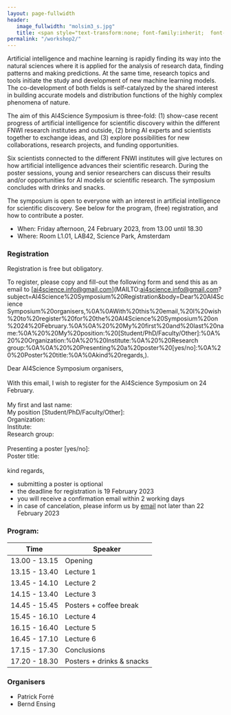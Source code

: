 ```yaml
---
layout: page-fullwidth 
header:
   image_fullwidth: "molsim3_s.jpg"
   title: <span style="text-transform:none; font-family:inherit;  font-size:1.2em;">AI4Science Symposium</span><br><span style="text-transform:none; font-family:FontAwesome,Gill  Sans; font-size:0.5em;">Amsterdam, 24 January 2023</span>
permalink: "/workshop2/"
---
```



Artificial intelligence and machine learning is rapidly finding its
way into the natural sciences where it is applied for the analysis of
research data, finding patterns and making predictions. At the same
time, research topics and tools initiate the study and development of
new machine learning models. The co-development of both fields is
self-catalyzed by the shared interest in building accurate models and
distribution functions of the highly complex phenomena of nature.

The aim of this AI4Science Symposium is three-fold: (1) show-case
recent progress of artificial intelligence for scientific discovery within
the different FNWI research institutes and outside, (2) bring AI experts and
scientists together to exchange ideas, and (3) explore possibilities for
new collaborations, research projects, and funding opportunities.

Six scientists connected to the different FNWI institutes will give
lectures on how artificial intelligence advances their scientific
research. During the poster sessions, young and senior researchers
can discuss their results and/or opportunities for AI models or
scientific research. The symposium concludes with drinks and snacks.

The symposium is open to everyone with an interest in artificial
intelligence for scientific discovery. See below for the program, (free)
registration, and how to contribute a poster.

* When: Friday afternoon, 24 February 2023, from 13.00 until 18.30
* Where: Room L1.01, LAB42, Science Park, Amsterdam


### Registration

Registration is free but obligatory.

To register, please copy and fill-out the following form and send this
as an email to
[ai4science.info@gmail.com](MAILTO:ai4science.info@gmail.com?subject=AI4Science%20Symposium%20Registration&body=Dear%20AI4Science
Symposium%20organisers,%0A%0AWith%20this%20email,%20I%20wish%20to%20register%20for%20the%20AI4Science%20Symposium%20on%2024%20February.%0A%0A%20%20My%20first%20and%20last%20name:%0A%20%20My%20position:%20[Student/PhD/Faculty/Other]:%0A%20%20Organization:%0A%20%20Institute:%0A%20%20Research group:%0A%0A%20%20Presenting%20a%20poster%20[yes/no]:%0A%20%20Poster%20title:%0A%0Akind%20regards,).



<span class="alert-box text">
	Dear AI4Science Symposium organisers,<br><br>With this email, I
	wish to register for the AI4Science Symposium on 24 February.<br><br>My first and last name:<br>My position [Student/PhD/Faculty/Other]:<br>Organization:<br>Institute:<br>Research group:<br><br>Presenting a poster [yes/no]:<br>Poster title:<br><br>kind regards,</span>


 * submitting a poster is optional
 * the deadline for registration is 19 February 2023
 * you will receive a confirmation email within 2 working days
 * in case of cancelation, please inform us by
 [email](MAILTO:ai4science.info@gmail.com?subject=Cancelation%20AI4Science%20Symposium) not later than 22 February 2023

### Program:
	
 

| Time           |    Speaker    |
|--------- |---------|
|  13.00 - 13.15   | 	Opening |
|  13.15 - 13.40	|  Lecture 1  |
|  13.45 - 14.10	|  Lecture 2    |
|  14.15 - 13.40	|  Lecture 3    |
|  14.45 - 15.45	|  Posters + coffee break  |
|  15.45 - 16.10	|  Lecture 4    |
|  16.15 - 16.40	|  Lecture 5    |
|  16.45 - 17.10	|  Lecture 6    |
|  17.15 - 17.30	|  Conclusions   |
|  17.20 - 18.30	|  Posters + drinks & snacks |


### Organisers

* Patrick Forré
* Bernd Ensing
